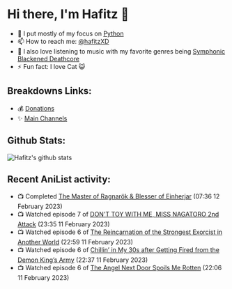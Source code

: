 # Hi there, I'm Hafitz 👋
- 🐍 I put mostly of my focus on [Python](https://python.org)
- 📫 How to reach me: [@hafitzXD](https://t.me/hafitzXD)
- 🎵 I also love listening to music with my favorite genres being [Symphonic Blackened Deathcore](https://youtu.be/qyYmS_iBcy4)
- ⚡ Fun fact: I love Cat 😺

## Breakdowns Links:
- 💰 [Donations](https://t.me/TheBreakdowns/2)
- ✨ [Main Channels](https://t.me/TheBreakdowns)

## Github Stats:
![Hafitz's github stats](https://github-readme-stats.vercel.app/api?username=breakdowns&show_icons=true&count_private=true&bg_color=00000000&text_color=777)

## Recent AniList activity:
<!-- ANILIST_ACTIVITY:start -->

-   📺 Completed [The Master of Ragnarök & Blesser of Einherjar](https://anilist.co/anime/101289) (07:36 12 February 2023)
-   📺 Watched episode 7 of [DON'T TOY WITH ME, MISS NAGATORO 2nd Attack](https://anilist.co/anime/140596) (23:35 11 February 2023)
-   📺 Watched episode 6 of [The Reincarnation of the Strongest Exorcist in Another World](https://anilist.co/anime/144553) (22:59 11 February 2023)
-   📺 Watched episode 6 of [Chillin’ in My 30s after Getting Fired from the Demon King’s Army](https://anilist.co/anime/152523) (22:37 11 February 2023)
-   📺 Watched episode 6 of [The Angel Next Door Spoils Me Rotten](https://anilist.co/anime/143338) (22:06 11 February 2023)

<!-- ANILIST_ACTIVITY:end -->
